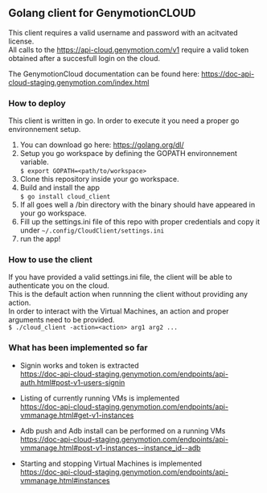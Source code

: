 ## Golang client for GenymotionCLOUD

This client requires a valid username and password with an acitvated license. </br>
All calls to the https://api-cloud.genymotion.com/v1 require a valid token obtained after a succesfull login on the cloud. 

The GenymotionCloud documentation can be found here: https://doc-api-cloud-staging.genymotion.com/index.html

### How to deploy

This client is written in go. In order to execute it you need a proper go environnement setup.  </br>
1. You can download go here: https://golang.org/dl/ </br>
2. Setup you go workspace by defining the GOPATH environnement variable. </br>
 ```$ export GOPATH=<path/to/workspace> ```  </br>
3. Clone this repository inside your go workspace. </br>
4. Build and install the app </br>
``` $ go install cloud_client ``` </br>
5. If all goes well a /bin directory with the binary should have appeared in your go workspace. </br>
6. Fill up the settings.ini file of this repo with proper credentials and copy it under ``` ~/.config/CloudClient/settings.ini ``` </br>
7. run the app! </br>

### How to use the client
If you have provided a valid settings.ini file, the client will be able to authenticate you on the cloud. </br>
This is the default action when runnning the client without providing any action. </br>
In order to interact with the Virtual Machines, an action and proper arguments need to be provided. </br>
``` $ ./cloud_client -action=<action> arg1 arg2 ... ``` </br>

### What has been implemented so far

- Signin works and token is extracted </br>
https://doc-api-cloud-staging.genymotion.com/endpoints/api-auth.html#post-v1-users-signin

- Listing of currently running VMs is implemented </br>
https://doc-api-cloud-staging.genymotion.com/endpoints/api-vmmanage.html#get-v1-instances

- Adb push and Adb install can be performed on a running VMs </br>
https://doc-api-cloud-staging.genymotion.com/endpoints/api-vmmanage.html#post-v1-instances--instance_id--adb

- Starting and stopping Virtual Machines is implemented </br>
https://doc-api-cloud-staging.genymotion.com/endpoints/api-vmmanage.html#instances


